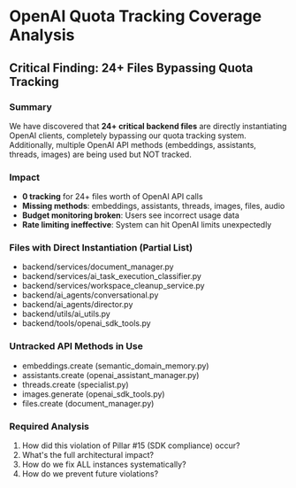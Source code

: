 # OpenAI Quota Tracking Coverage Analysis

## Critical Finding: 24+ Files Bypassing Quota Tracking

### Summary
We have discovered that **24+ critical backend files** are directly instantiating OpenAI clients, completely bypassing our quota tracking system. Additionally, multiple OpenAI API methods (embeddings, assistants, threads, images) are being used but NOT tracked.

### Impact
- **0 tracking** for 24+ files worth of OpenAI API calls
- **Missing methods**: embeddings, assistants, threads, images, files, audio
- **Budget monitoring broken**: Users see incorrect usage data
- **Rate limiting ineffective**: System can hit OpenAI limits unexpectedly

### Files with Direct Instantiation (Partial List)
- backend/services/document_manager.py
- backend/services/ai_task_execution_classifier.py  
- backend/services/workspace_cleanup_service.py
- backend/ai_agents/conversational.py
- backend/ai_agents/director.py
- backend/utils/ai_utils.py
- backend/tools/openai_sdk_tools.py

### Untracked API Methods in Use
- embeddings.create (semantic_domain_memory.py)
- assistants.create (openai_assistant_manager.py)
- threads.create (specialist.py)
- images.generate (openai_sdk_tools.py)
- files.create (document_manager.py)

### Required Analysis
1. How did this violation of Pillar #15 (SDK compliance) occur?
2. What's the full architectural impact?
3. How do we fix ALL instances systematically?
4. How do we prevent future violations?

